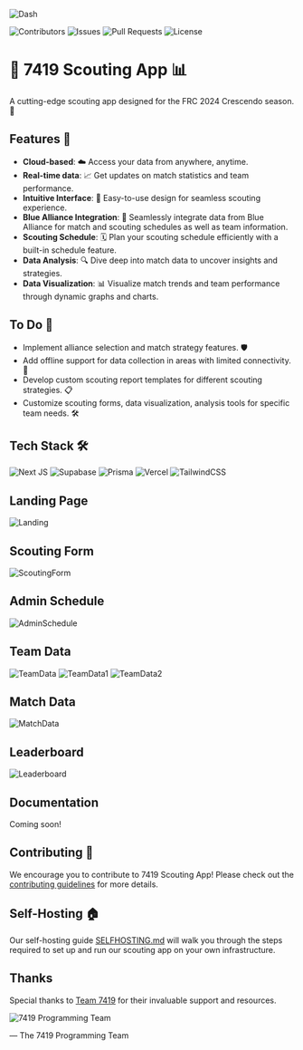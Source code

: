 ![Dash](./resources/Dashboard.png)

![Contributors](https://badgen.net/github/contributors/7419-tech/frc-7419/crescendo-2024-scouting-site/)
![Issues](https://badgen.net/github/issues/7419-tech/frc-7419/crescendo-2024-scouting-site/)
![Pull Requests](https://badgen.net/github/prs/7419-tech/frc-7419/crescendo-2024-scouting-site/)
![License](https://badgen.net/github/license/7419-tech/frc-7419/crescendo-2024-scouting-site/)

# 🚀 7419 Scouting App 📊

A cutting-edge scouting app designed for the FRC 2024 Crescendo season. 🤖

## Features 🌟

- **Cloud-based**: ☁️ Access your data from anywhere, anytime.
- **Real-time data**: 📈 Get updates on match statistics and team performance.
- **Intuitive Interface**: 🎨 Easy-to-use design for seamless scouting experience.
- **Blue Alliance Integration**: 🤝 Seamlessly integrate data from Blue Alliance for match and scouting schedules as well
  as team information.
- **Scouting Schedule**: 🗓️ Plan your scouting schedule efficiently with a built-in schedule feature.
- **Data Analysis**: 🔍 Dive deep into match data to uncover insights and strategies.
- **Data Visualization**: 📊 Visualize match trends and team performance through dynamic graphs and charts.

## To Do 📝

- Implement alliance selection and match strategy features. 🛡️
- Add offline support for data collection in areas with limited connectivity. 📴
- Develop custom scouting report templates for different scouting strategies. 📋
- Customize scouting forms, data visualization, analysis tools for specific team needs. 🛠️

## Tech Stack 🛠️

![Next JS](https://img.shields.io/badge/Next-black?style=for-the-badge&logo=next.js&logoColor=white) ![Supabase](https://img.shields.io/badge/Supabase-3ECF8E?style=for-the-badge&logo=supabase&logoColor=white)    ![Prisma](https://img.shields.io/badge/Prisma-3982CE?style=for-the-badge&logo=Prisma&logoColor=white) ![Vercel](https://img.shields.io/badge/vercel-%23000000.svg?style=for-the-badge&logo=vercel&logoColor=white)
![TailwindCSS](https://img.shields.io/badge/tailwindcss-%2338B2AC.svg?style=for-the-badge&logo=tailwind-css&logoColor=white)

## Landing Page

![Landing](./resources/Dashboard.png)

## Scouting Form

![ScoutingForm](./resources/ScoutingForm.png)

## Admin Schedule

![AdminSchedule](./resources/AdminSchedule.png)

## Team Data

![TeamData](./resources/TeamData.png)
![TeamData1](./resources/TeamData1.png)
![TeamData2](./resources/TeamData2.png)

## Match Data

![MatchData](./resources/MatchData.png)

## Leaderboard

![Leaderboard](./resources/Leaderboard.png)

## Documentation

Coming soon!

## Contributing 🤝

We encourage you to contribute to 7419 Scouting App! Please check out the [contributing guidelines](./CONTRIBUTING.md)
for more details.

## Self-Hosting 🏠

Our self-hosting guide [SELFHOSTING.md](./SELFHOSTING.md) will walk you through the steps required to set up and run our
scouting app on your own infrastructure.

## Thanks

Special thanks to [Team 7419](https://7419.tech/) for their invaluable support and resources.

![7419 Programming Team](./resources/7419light.svg)

— The 7419 Programming Team